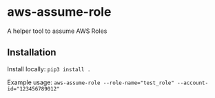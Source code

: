 # aws-assume-role

A helper tool to assume AWS Roles

## Installation

Install locally:
`pip3 install .`

Example usage:
    `aws-assume-role --role-name="test_role" --account-id="123456789012"`